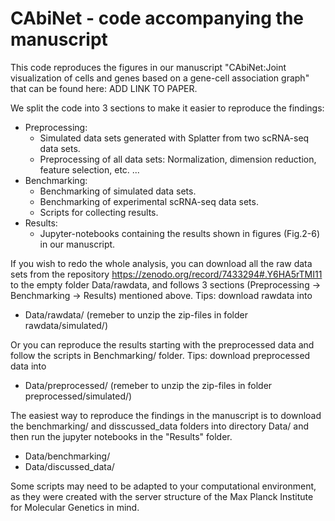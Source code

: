 
# CAbiNet - code accompanying the manuscript

This code reproduces the figures in our manuscript "CAbiNet:Joint visualization of cells and genes based on a gene-cell association graph" that can be found here: ADD LINK TO PAPER.


We split the code into 3 sections to make it easier to reproduce the findings:

* Preprocessing: 
    - Simulated data sets generated with Splatter from two scRNA-seq data sets.
    - Preprocessing of all data sets: Normalization, dimension reduction, feature selection, etc. ...
* Benchmarking:
    - Benchmarking of simulated data sets.
    - Benchmarking of experimental scRNA-seq data sets.
    - Scripts for collecting results.
* Results:
    - Jupyter-notebooks containing the results shown in figures (Fig.2-6) in our manuscript. 

If you wish to redo the whole analysis, you can download all the raw data sets from the repository https://zenodo.org/record/7433294#.Y6HA5rTMI11 to the empty folder Data/rawdata, and follows 3 sections (Preprocessing -> Benchmarking -> Results) mentioned above. Tips: download rawdata into
* Data/rawdata/  (remeber to unzip the zip-files in folder rawdata/simulated/)

Or you can reproduce the results starting with the preprocessed data and follow the scripts in Benchmarking/ folder. Tips: download preprocessed data into
* Data/preprocessed/ (remeber to unzip the zip-files in folder preprocessed/simulated/)

The easiest way to reproduce the findings in the manuscript is to download the benchmarking/ and disscussed_data folders into directory Data/ and then run the jupyter notebooks in the "Results" folder.
* Data/benchmarking/  
* Data/discussed_data/

Some scripts may need to be adapted to your computational environment, as they were created with the server structure of the Max Planck Institute for Molecular Genetics in mind.